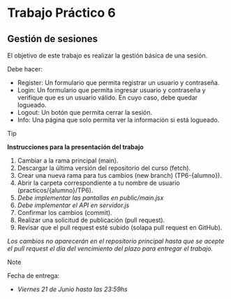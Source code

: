 # Trabajo Práctico 6

## Gestión de sesiones

El objetivo de este trabajo es realizar la gestión básica de una sesión.

Debe hacer:
- Register: Un formulario que permita registrar un usuario y contraseña.
- Login: Un formulario que permita ingresar usuario y contraseña y verifique que es un usuario válido. En cuyo caso, debe quedar logueado.
- Logout: Un botón que permita cerrar la sesión.
- Info: Una página que solo permita ver la información si está logueado.

> [!TIP]
>
> **Instrucciones para la presentación del trabajo**
> 
> 1. Cambiar a la rama principal (main).
> 2. Descargar la última versión del repositorio del curso (fetch).
> 3. Crear una nueva rama para tus cambios (new branch) (TP6-{alumno}).
> 4. Abrir la carpeta correspondiente a tu nombre de usuario (practicos/{alumno}/TP6).
> 5. *Debe implementar las pantallas en public/main.jsx*
> 6. *Debe implementar el API en servidor.js*
> 7. Confirmar los cambios (commit).
> 8. Realizar una solicitud de publicación (pull request).
> 9. Revisar que el pull request esté subido (solapa pull request en GitHub).

*Los cambios no aparecerán en el repositorio principal hasta que se acepte el pull request el día del vencimiento del plazo para entregar el trabajo.*

> [!NOTE]
> Fecha de entrega: 
> - *Viernes 21 de Junio hasta las 23:59hs*
